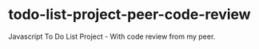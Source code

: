 # todo-list-project-peer-code-review
Javascript To Do List Project - With code review from my peer.
